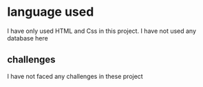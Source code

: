 # language used
I have only used HTML and Css in this project. I have not used any database here 
## challenges
I have not faced any challenges in these project
